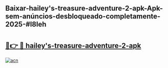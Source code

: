 ## Baixar-hailey's-treasure-adventure-2-apk-Apk-sem-anúncios-desbloqueado-completamente-2025-#l8leh

# <h2><a href="https://ainizakaria.my?title=hailey's-treasure-adventure-2-apk&ref=20M">🔗👉 🔴 hailey's-treasure-adventure-2-apk</a></h2>

[![acn](https://github.com/user-attachments/assets/0f9c940e-d8b0-45ae-aac7-cd30a18b3e1c)](https://ainizakaria.my?title=hailey's-treasure-adventure-2-apk&ref=20M)

